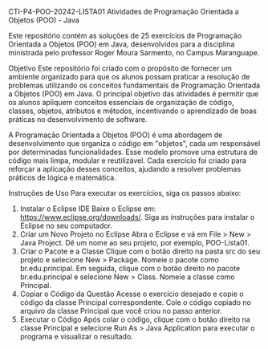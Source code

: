 CTI-P4-POO-20242-LISTA01
Atividades de Programação Orientada a Objetos (POO) - Java

Este repositório contém as soluções de 25 exercícios de Programação Orientada a Objetos (POO) em Java, desenvolvidos para a disciplina ministrada pelo professor Roger Moura Sarmento, no Campus Maranguape.

Objetivo
Este repositório foi criado com o propósito de fornecer um ambiente organizado para que os alunos possam praticar a resolução de problemas utilizando os conceitos fundamentais de Programação Orientada a Objetos (POO) em Java. O principal objetivo das atividades é permitir que os alunos apliquem conceitos essenciais de organização de código, classes, objetos, atributos e métodos, incentivando o aprendizado de boas práticas no desenvolvimento de software.

A Programação Orientada a Objetos (POO) é uma abordagem de desenvolvimento que organiza o código em "objetos", cada um responsável por determinadas funcionalidades. Esse modelo promove uma estrutura de código mais limpa, modular e reutilizável. Cada exercício foi criado para reforçar a aplicação desses conceitos, ajudando a resolver problemas práticos de lógica e matemática.

Instruções de Uso
Para executar os exercícios, siga os passos abaixo:

1. Instalar o Eclipse IDE
Baixe o Eclipse em: https://www.eclipse.org/downloads/.
Siga as instruções para instalar o Eclipse no seu computador.
2. Criar um Novo Projeto no Eclipse
Abra o Eclipse e vá em File > New > Java Project.
Dê um nome ao seu projeto, por exemplo, POO-Lista01.
3. Criar o Pacote e a Classe
Clique com o botão direito na pasta src do seu projeto e selecione New > Package.
Nomeie o pacote como br.edu.principal.
Em seguida, clique com o botão direito no pacote br.edu.principal e selecione New > Class.
Nomeie a classe como Principal.
4. Copiar o Código da Questão
Acesse o exercício desejado e copie o código da classe Principal correspondente.
Cole o código copiado no arquivo da classe Principal que você criou no passo anterior.
5. Executar o Código
Após colar o código, clique com o botão direito na classe Principal e selecione Run As > Java Application para executar o programa e visualizar o resultado.




